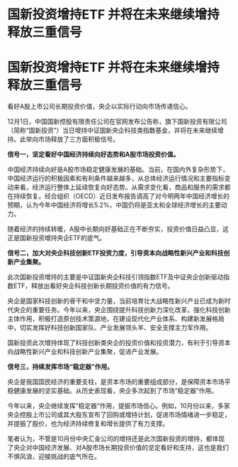 # 国新投资增持ETF 并将在未来继续增持 释放三重信号

# 国新投资增持ETF 并将在未来继续增持 释放三重信号

看好A股上市公司长期投资价值，央企以实际行动向市场传递信心。

12月1日，中国国新控股有限责任公司在官网发布公告称，旗下国新投资有限公司（简称“国新投资”）当日增持中证国新央企科技类指数基金，并将在未来继续增持。此举向市场释放了三方面积极信号。

**信号一，坚定看好中国经济持续向好态势和A股市场投资价值。**

中国经济持续向好是A股市场稳定健康发展的基础。当前，在国内外复杂形势下，中国经济运行的积极因素和有利条件越来越多，从总体经济运行情况和主要指标变动来看，经济运行整体上延续恢复向好态势。从需求变化看，商品和服务的需求都在持续恢复。经合组织（OECD）近日发布报告调高了对今明两年中国经济增长的预期，认为今年中国经济将增长5.2%，中国仍将是亚太和全球经济增长的主要动力。

随着经济的持续转暖，A股中长期向好基础正在不断夯实，投资价值日益凸显，这正是国新投资增持央企ETF的底气。

**信号二，加大对央企科技创新ETF投资力度，引导资本向战略性新兴产业和科技创新产业集聚。**

此次国新投资增持的主要是中证国新央企科技引领指数ETF及中证央企创新驱动指数ETF，释放出看好央企科技创新长期投资价值的有力信号。

央企是国家科技创新的骨干和中坚力量，当前培育壮大战略性新兴产业已成为新时代央企的重要任务。今年以来，央企围绕提升科技创新力深化改革，强化科技创新主体作用，积极打造原创技术策源地，在建设现代化产业体系、构建新发展格局中，切实发挥好科技创新国家队、产业发展领头羊、安全支撑主力军作用。

国新投资此次增持体现了科技创新类央企的投资价值和投资潜力，有利于引导资本向战略性新兴产业和科技创新产业集聚，促进产业发展。

**信号三，持续发挥市场“稳定器”作用。**

央企是我国国民经济的重要支柱，是资本市场的重要组成部分，是保障资本市场平稳健康发展的坚实基础。从历史表现看，央企多次起到了市场“稳定器”作用。

今年以来，央企继续发挥“稳定器”作用，提振市场信心。例如，10月份以来，多家央企控股上市公司或其大股东宣布了回购或增持计划，促进市场情绪进一步稳定，并提振了股价，也为经济持续修复和增长提供了有力支撑。

笔者认为，不管是10月份中央汇金公司的增持还是此次国新投资的增持，都体现了央企对中国经济发展、对A股市场长期投资价值的坚定看好和支持，这也是我们不惧风浪，迎接挑战的底气所在。

